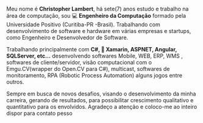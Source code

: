 Meu nome é **Christopher Lambert**, há sete(7) anos estudo e trabalho na área de computação, sou  :computer: **Engenheiro da Computação** formado pela Universidade Positivo (Curitiba-PR -Brasil). Trabalhando com desenvolvimento de software e hardware em várias empresas e startups, como Engenheiro e Desenvolvedor de Software.

Trabalhando principalmente com **C#, :see_no_evil: Xamarin, ASPNET, Angular, SQLServer, etc...** desenvolvendo softwares Mobile, WEB, ERP, WMS , softwares de cliente/servidor, visão computacional com o Emgu.CV(wrapper do Open.CV para C#), multicast, softwares de monitoramento, RPA (Robotic Process Automation) alguns jogos entre outros.

Sempre em busca de novos desafios, visando o desenvolvimento da minha carreira, gerando de resultados, para possibilitar crescimento qualitativo e quantitativo para os envolvidos.
Agradeço a atenção e coloco-me ao inteiro dispor para contato pesso
